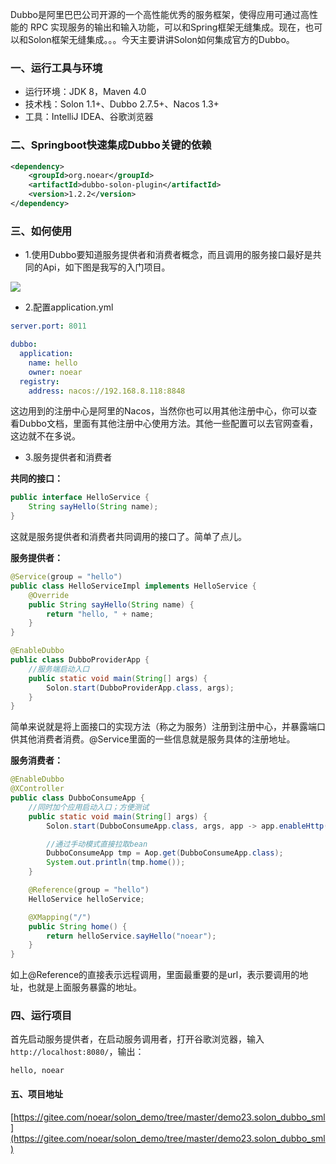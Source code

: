 Dubbo是阿里巴巴公司开源的一个高性能优秀的服务框架，使得应用可通过高性能的 RPC 实现服务的输出和输入功能，可以和Spring框架无缝集成。现在，也可以和Solon框架无缝集成。。。今天主要讲讲Solon如何集成官方的Dubbo。


### 一、运行工具与环境
* 运行环境：JDK 8，Maven 4.0
* 技术栈：Solon 1.1+、Dubbo 2.7.5+、Nacos 1.3+
* 工具：IntelliJ IDEA、谷歌浏览器

### 二、Springboot快速集成Dubbo关键的依赖
```xml
<dependency>
    <groupId>org.noear</groupId>
    <artifactId>dubbo-solon-plugin</artifactId>
    <version>1.2.2</version>
</dependency>
```

### 三、如何使用
* 1.使用Dubbo要知道服务提供者和消费者概念，而且调用的服务接口最好是共同的Api，如下图是我写的入门项目。

![](/img/6199f6ddec0e44fa8099d5b42ce8aa88.png)

* 2.配置application.yml

```yml
server.port: 8011

dubbo:
  application:
    name: hello
    owner: noear
  registry:
    address: nacos://192.168.8.118:8848
```

这边用到的注册中心是阿里的Nacos，当然你也可以用其他注册中心，你可以查看Dubbo文档，里面有其他注册中心使用方法。其他一些配置可以去官网查看，这边就不在多说。

* 3.服务提供者和消费者

**共同的接口：**

```java
public interface HelloService {
    String sayHello(String name);
}
```

这就是服务提供者和消费者共同调用的接口了。简单了点儿。

**服务提供者：**

```java
@Service(group = "hello")
public class HelloServiceImpl implements HelloService {
    @Override
    public String sayHello(String name) {
        return "hello, " + name;
    }
}

@EnableDubbo
public class DubboProviderApp {
    //服务端启动入口
    public static void main(String[] args) {
        Solon.start(DubboProviderApp.class, args);
    }
}
```

简单来说就是将上面接口的实现方法（称之为服务）注册到注册中心，并暴露端口供其他消费者消费。@Service里面的一些信息就是服务具体的注册地址。

**服务消费者：**

```java
@EnableDubbo
@XController
public class DubboConsumeApp {
    //同时加个应用启动入口；方便测试
    public static void main(String[] args) {
        Solon.start(DubboConsumeApp.class, args, app -> app.enableHttp(false));

        //通过手动模式直接拉取bean
        DubboConsumeApp tmp = Aop.get(DubboConsumeApp.class);
        System.out.println(tmp.home());
    }

    @Reference(group = "hello")
    HelloService helloService;

    @XMapping("/")
    public String home() {
        return helloService.sayHello("noear");
    }
}
```

如上@Reference的直接表示远程调用，里面最重要的是url，表示要调用的地址，也就是上面服务暴露的地址。


### 四、运行项目
首先启动服务提供者，在启动服务调用者，打开谷歌浏览器，输入 `http://localhost:8080/`，输出：
```
hello, noear
```

#### 五、项目地址

[https://gitee.com/noear/solon_demo/tree/master/demo23.solon_dubbo_sml](https://gitee.com/noear/solon_demo/tree/master/demo23.solon_dubbo_sml)